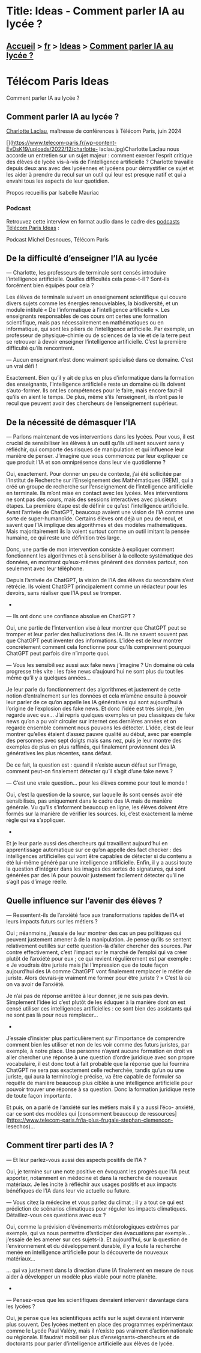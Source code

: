 # Title: Ideas -  Comment parler IA au lycée ?

## [Accueil](https://www.telecom-paris.fr "https://www.telecom-paris.fr") > [fr](https://www.telecom-paris.fr/fr "fr") > [Ideas](https://www.telecom-paris.fr/fr/ideas "Ideas") > [Comment parler IA au lycée ?](https://www.telecom-paris.fr/fr/ideas/parler-ia-lycee)

[](https://www.telecom-paris.fr/fr/accueil)

# Télécom Paris Ideas  
Comment parler IA au lycée ?

## Comment parler IA au lycée ?  

[Charlotte Laclau](https://laclauc.github.io/), maîtresse de conférences à
Télécom Paris, juin 2024

[](https://www.telecom-paris.fr/wp-content-EvDsK19/uploads/2022/12/charlotte-
laclau.jpg)Charlotte Laclau nous accorde un entretien sur un sujet majeur :
comment exercer l’esprit critique des élèves de lycée vis-à-vis de
l’intelligence artificielle ? Charlotte travaille depuis deux ans avec des
lycéennes et lycéens pour démystifier ce sujet et les aider à prendre du recul
sur un outil qui leur est presque natif et qui a envahi tous les aspects de
leur quotidien.

Propos recueillis par Isabelle Mauriac

### Podcast

Retrouvez cette interview en format audio dans le cadre des [podcasts Télécom
Paris Ideas](https://podcast.ausha.co/telecom-paris-ideas) :

Podcast Michel Desnoues, Télécom Paris

## De la difficulté d’enseigner l’IA au lycée

— Charlotte, les professeurs de terminale sont censés introduire
l’intelligence artificielle. Quelles difficultés cela pose-t-il ? Sont-ils
forcément bien équipés pour cela ?

Les élèves de terminale suivent un enseignement scientifique qui couvre divers
sujets comme les énergies renouvelables, la biodiversité, et un module
intitulé « De l’informatique à l’intelligence artificielle ». Les enseignants
responsables de ces cours ont certes une formation scientifique, mais pas
nécessairement en mathématiques ou en informatique, qui sont les piliers de
l’intelligence artificielle. Par exemple, un professeur de physique-chimie ou
de sciences de la vie et de la terre peut se retrouver à devoir enseigner
l’intelligence artificielle. C’est la première difficulté qu’ils rencontrent.

— Aucun enseignant n’est donc vraiment spécialisé dans ce domaine. C’est un
vrai défi !

Exactement. Bien qu’il y ait de plus en plus d’informatique dans la formation
des enseignants, l’intelligence artificielle reste un domaine où ils doivent
s’auto-former. Ils ont les compétences pour le faire, mais encore faut-il
qu’ils en aient le temps. De plus, même s’ils l’enseignent, ils n’ont pas le
recul que peuvent avoir des chercheurs de l’enseignement supérieur.

## De la nécessité de démasquer l’IA

— Parlons maintenant de vos interventions dans les lycées. Pour vous, il est
crucial de sensibiliser les élèves à un outil qu’ils utilisent souvent sans y
réfléchir, qui comporte des risques de manipulation et qui influence leur
manière de penser. J’imagine que vous commencez par leur expliquer ce que
produit l’IA et son omniprésence dans leur vie quotidienne ?

Oui, exactement. Pour donner un peu de contexte, j’ai été sollicitée par
l’Institut de Recherche sur l’Enseignement des Mathématiques (IREM), qui a
créé un groupe de recherche sur l’enseignement de l’intelligence artificielle
en terminale. Ils m’ont mise en contact avec les lycées. Mes interventions ne
sont pas des cours, mais des sessions interactives avec plusieurs étapes. La
première étape est de définir ce qu’est l’intelligence artificielle. Avant
l’arrivée de ChatGPT, beaucoup avaient une vision de l’IA comme une sorte de
super-humanoïde. Certains élèves ont déjà un peu de recul, et savent que l’IA
implique des algorithmes et des modèles mathématiques. Mais majoritairement
ils la voient surtout comme un outil imitant la pensée humaine, ce qui reste
une définition très large.

Donc, une partie de mon intervention consiste à expliquer comment fonctionnent
les algorithmes et à sensibiliser à la collecte systématique des données, en
montrant qu’eux-mêmes génèrent des données partout, non seulement avec leur
téléphone.

Depuis l’arrivée de ChatGPT, la vision de l’IA des élèves du secondaire s’est
rétrécie. Ils voient ChatGPT principalement comme un rédacteur pour les
devoirs, sans réaliser que l’IA peut se tromper.

  * 

— Ils ont donc une confiance absolue en ChatGPT ?

Oui, une partie de l’intervention vise à leur montrer que ChatGPT peut se
tromper et leur parler des hallucinations des IA. Ils ne savent souvent pas
que ChatGPT peut inventer des informations. L’idée est de leur montrer
concrètement comment cela fonctionne pour qu’ils comprennent pourquoi ChatGPT
peut parfois dire n’importe quoi.

— Vous les sensibilisez aussi aux fake news j’imagine ? Un domaine où cela
progresse très vite : les fake news d’aujourd’hui ne sont plus du tout les
même qu’il y a quelques années…

Je leur parle du fonctionnement des algorithmes et justement de cette notion
d’entraînement sur les données et cela m’amène ensuite à pouvoir leur parler
de ce qu’on appelle les IA génératives qui sont aujourd’hui à l’origine de
l’explosion des fake news. Et donc l’idée est très simple, j’en regarde avec
eux… J’ai repris quelques exemples un peu classiques de fake news qu’on a pu
voir circuler sur internet ces dernières années et on regarde ensemble comment
nous pouvons les détecter. L’idée, c’est de leur montrer qu’elles étaient
d’assez pauvre qualité au début, avec par exemple des personnes avec sept
doigts mais sans nez, puis je leur montre des exemples de plus en plus
raffinés, qui finalement proviennent des IA génératives les plus récentes,
sans défaut.

De ce fait, la question est : quand il n’existe aucun défaut sur l’image,
comment peut-on finalement détecter qu’il s’agit d’une fake news ?

— C’est une vraie question… pour les élèves comme pour tout le monde !

Oui, c’est la question de la source, sur laquelle ils sont censés avoir été
sensibilisés, pas uniquement dans le cadre des IA mais de manière générale. Vu
qu’ils s’informent beaucoup en ligne, les élèves doivent être formés sur la
manière de vérifier les sources. Ici, c’est exactement la même règle qui va
s’appliquer.

  * 

Et je leur parle aussi des chercheurs qui travaillent aujourd’hui en
apprentissage automatique sur ce qu’on appelle des fact checker : des
intelligences artificielles qui vont être capables de détecter si du contenu a
été lui-même généré par une intelligence artificielle. Enfin, il y a aussi
toute la question d’intégrer dans les images des sortes de signatures, qui
sont générées par des IA pour pouvoir justement facilement détecter qu’il ne
s’agit pas d’image réelle.

## Quelle influence sur l’avenir des élèves ?

— Ressentent-ils de l’anxiété face aux transformations rapides de l’IA et
leurs impacts futurs sur les métiers ?

Oui ; néanmoins, j’essaie de leur montrer des cas un peu politiques qui
peuvent justement amener à de la manipulation. Je pense qu’ils se sentent
relativement outillés sur cette question-là d’aller chercher des sources. Par
contre effectivement, c’est l’impact sur le marché de l’emploi qui va créer
plutôt de l’anxiété pour eux ; ce qui revient régulièrement est par exemple :
« Je voudrais être juriste mais j’ai l’impression que de toute façon
aujourd’hui des IA comme ChatGPT vont finalement remplacer le métier de
juriste. Alors devrais-je vraiment me former pour être juriste ? » C’est là où
on va avoir de l’anxiété.

Je n’ai pas de réponse arrêtée à leur donner, je ne suis pas devin. Simplement
l’idée ici c’est plutôt de les éduquer à la manière dont on est censé utiliser
ces intelligences artificielles : ce sont bien des assistants qui ne sont pas
là pour nous remplacer…

  * 

J’essaie d’insister plus particulièrement sur l’importance de comprendre
comment bien les utiliser et non de les voir comme des futurs juristes, par
exemple, à notre place. Une personne n’ayant aucune formation en droit va
aller chercher une réponse à une question d’ordre juridique avec son propre
vocabulaire, il est donc tout à fait probable que la réponse que lui fournira
ChatGPT ne sera pas exactement celle recherchée, tandis qu’un ou une juriste,
qui aura la terminologie précise, va être capable de formuler sa requête de
manière beaucoup plus ciblée à une intelligence artificielle pour pouvoir
trouver une réponse à sa question. Donc la formation juridique reste de toute
façon importante.

Et puis, on a parlé de l’anxiété sur les métiers mais il y a aussi l’éco-
anxiété, car ce sont des modèles qui [consomment beaucoup de
ressources](https://www.telecom-paris.fr/ia-plus-frugale-stephan-clemencon-
lesechos)…

## Comment tirer parti des IA ?

— Et leur parlez-vous aussi des aspects positifs de l’IA ?

Oui, je termine sur une note positive en évoquant les progrès que l’IA peut
apporter, notamment en médecine et dans la recherche de nouveaux matériaux. Je
les incite à réfléchir aux usages positifs et aux impacts bénéfiques de l’IA
dans leur vie actuelle ou future.

— Vous citez la médecine et vous parlez du climat ; il y a tout ce qui est
prédiction de scénarios climatiques pour réguler les impacts climatiques.
Détaillez-vous ces questions avec eux ?

Oui, comme la prévision d’événements météorologiques extrêmes par exemple, qui
va nous permettre d’anticiper des évacuations par exemple… j’essaie de les
amener sur ces sujets-là. Et aujourd’hui, sur la question de l’environnement
et du développement durable, il y a toute la recherche menée en intelligence
artificielle pour la découverte de nouveaux matériaux…

… qui va justement dans la direction d’une IA finalement en mesure de nous
aider à développer un modèle plus viable pour notre planète.

  * 

— Pensez-vous que les scientifiques devraient intervenir davantage dans les
lycées ?

Oui, je pense que les scientifiques actifs sur le sujet devraient intervenir
plus souvent. Des lycées mettent en place des programmes expérimentaux comme
le Lycée Paul Valéry, mais il n’existe pas vraiment d’action nationale ou
régionale. Il faudrait mobiliser plus d’enseignants-chercheurs et de
doctorants pour parler d’intelligence artificielle aux élèves de lycée.

[](https://www.telecom-paris.fr/fr/ideas/sommaire)

